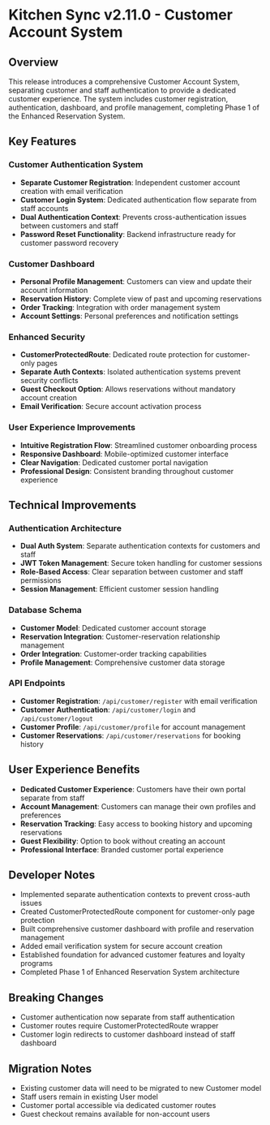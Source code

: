 # Kitchen Sync v2.11.0 - Customer Account System

## Overview
This release introduces a comprehensive Customer Account System, separating customer and staff authentication to provide a dedicated customer experience. The system includes customer registration, authentication, dashboard, and profile management, completing Phase 1 of the Enhanced Reservation System.

## Key Features

### Customer Authentication System
- **Separate Customer Registration**: Independent customer account creation with email verification
- **Customer Login System**: Dedicated authentication flow separate from staff accounts
- **Dual Authentication Context**: Prevents cross-authentication issues between customers and staff
- **Password Reset Functionality**: Backend infrastructure ready for customer password recovery

### Customer Dashboard
- **Personal Profile Management**: Customers can view and update their account information
- **Reservation History**: Complete view of past and upcoming reservations
- **Order Tracking**: Integration with order management system
- **Account Settings**: Personal preferences and notification settings

### Enhanced Security
- **CustomerProtectedRoute**: Dedicated route protection for customer-only pages
- **Separate Auth Contexts**: Isolated authentication systems prevent security conflicts
- **Guest Checkout Option**: Allows reservations without mandatory account creation
- **Email Verification**: Secure account activation process

### User Experience Improvements
- **Intuitive Registration Flow**: Streamlined customer onboarding process
- **Responsive Dashboard**: Mobile-optimized customer interface
- **Clear Navigation**: Dedicated customer portal navigation
- **Professional Design**: Consistent branding throughout customer experience

## Technical Improvements

### Authentication Architecture
- **Dual Auth System**: Separate authentication contexts for customers and staff
- **JWT Token Management**: Secure token handling for customer sessions
- **Role-Based Access**: Clear separation between customer and staff permissions
- **Session Management**: Efficient customer session handling

### Database Schema
- **Customer Model**: Dedicated customer account storage
- **Reservation Integration**: Customer-reservation relationship management
- **Order Integration**: Customer-order tracking capabilities
- **Profile Management**: Comprehensive customer data storage

### API Endpoints
- **Customer Registration**: `/api/customer/register` with email verification
- **Customer Authentication**: `/api/customer/login` and `/api/customer/logout`
- **Customer Profile**: `/api/customer/profile` for account management
- **Customer Reservations**: `/api/customer/reservations` for booking history

## User Experience Benefits
- **Dedicated Customer Experience**: Customers have their own portal separate from staff
- **Account Management**: Customers can manage their own profiles and preferences
- **Reservation Tracking**: Easy access to booking history and upcoming reservations
- **Guest Flexibility**: Option to book without creating an account
- **Professional Interface**: Branded customer portal experience

## Developer Notes
- Implemented separate authentication contexts to prevent cross-auth issues
- Created CustomerProtectedRoute component for customer-only page protection
- Built comprehensive customer dashboard with profile and reservation management
- Added email verification system for secure account creation
- Established foundation for advanced customer features and loyalty programs
- Completed Phase 1 of Enhanced Reservation System architecture

## Breaking Changes
- Customer authentication now separate from staff authentication
- Customer routes require CustomerProtectedRoute wrapper
- Customer login redirects to customer dashboard instead of staff dashboard

## Migration Notes
- Existing customer data will need to be migrated to new Customer model
- Staff users remain in existing User model
- Customer portal accessible via dedicated customer routes
- Guest checkout remains available for non-account users 
